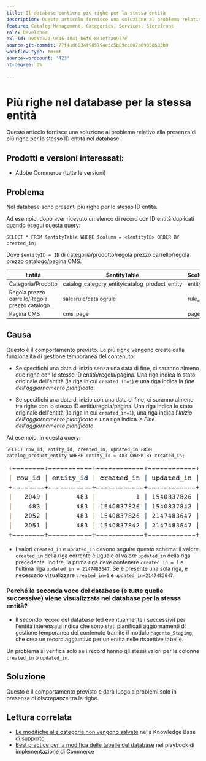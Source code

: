 ```yaml
---
title: Il database contiene più righe per la stessa entità
description: Questo articolo fornisce una soluzione al problema relativo alla presenza di più righe per lo stesso ID entità nel database.
feature: Catalog Management, Categories, Services, Storefront
role: Developer
exl-id: 09d5c321-9c45-4041-b6f6-831efca0977e
source-git-commit: 77f41d6034f985794e5c5b89cc007a69858683b9
workflow-type: tm+mt
source-wordcount: '423'
ht-degree: 0%

---
```


# Più righe nel database per la stessa entità

Questo articolo fornisce una soluzione al problema relativo alla presenza di più righe per lo stesso ID entità nel database.

## Prodotti e versioni interessati:

* Adobe Commerce (tutte le versioni)

## Problema

Nel database sono presenti più righe per lo stesso ID entità.

Ad esempio, dopo aver ricevuto un elenco di record con ID entità duplicati quando esegui questa query:

```
SELECT * FROM $entityTable WHERE $column = <$entityID> ORDER BY created_in;
```

Dove `$entityID = ID` di categoria/prodotto/regola prezzo carrello/regola prezzo catalogo/pagina CMS.

| Entità | $entityTable | $column |
|------------------|-----------------------------------|------------------|
| Categoria/Prodotto | catalog_category_entity/catalog_product_entity | entity_id |
| Regola prezzo carrello/Regola prezzo catalogo | salesrule/catalogrule | rule_id |
| Pagina CMS | cms_page | page_id |

## Causa

Questo è il comportamento previsto. Le più righe vengono create dalla funzionalità di gestione temporanea del contenuto:

* Se specifichi una data di inizio senza una data di fine, ci saranno almeno due righe con lo stesso ID entità/regola/pagina. Una riga indica lo stato originale dell&#39;entità (la riga in cui `created_in=1`) e una riga indica la *fine dell&#39;aggiornamento pianificato*.

* Se specifichi una data di inizio con una data di fine, ci saranno almeno tre righe con lo stesso ID entità/regola/pagina. Una riga indica lo stato originale dell&#39;entità (la riga in cui `created_in=1`), una riga indica l&#39;*Inizio dell&#39;aggiornamento pianificato* e una riga indica la *Fine dell&#39;aggiornamento pianificato*.

Ad esempio, in questa query:

```
SELECT row_id, entity_id, created_in, updated_in FROM catalog_product_entity WHERE entity_id = 483 ORDER BY created_in;
```

![righe_multiple_in_database.png](assets/multiple_rows_in_database.png)

* I valori `created_in` e `updated_in` devono seguire questo schema: il valore `created_in` della riga corrente è uguale al valore `updated_in` della riga precedente. Inoltre, la prima riga deve contenere `created_in = 1` e l&#39;ultima riga `updated_in = 2147483647`. Se è presente una sola riga, è necessario visualizzare `created_in=1` e `updated_in=2147483647`.

### Perché la seconda voce del database (e tutte quelle successive) viene visualizzata nel database per la stessa entità?

* Il secondo record del database (ed eventualmente i successivi) per l&#39;entità interessata indica che sono stati pianificati aggiornamenti di gestione temporanea del contenuto tramite il modulo `Magento_Staging`, che crea un record aggiuntivo per un&#39;entità nelle rispettive tabelle.

Un problema si verifica solo se i record hanno gli stessi valori per le colonne `created_in` o `updated_in`.

## Soluzione

Questo è il comportamento previsto e darà luogo a problemi solo in presenza di discrepanze tra le righe.

## Lettura correlata

* [Le modifiche alle categorie non vengono salvate](https://experienceleague.adobe.com/docs/commerce-knowledge-base/kb/troubleshooting/miscellaneous/changes-to-categories-are-not-being-saved.html) nella Knowledge Base di supporto
* [Best practice per la modifica delle tabelle del database](https://experienceleague.adobe.com/en/docs/commerce-operations/implementation-playbook/best-practices/development/modifying-core-and-third-party-tables#why-adobe-recommends-avoiding-modifications) nel playbook di implementazione di Commerce
